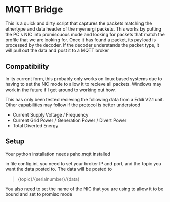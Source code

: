 # MQTT Bridge
This is a quick and dirty script that captures the packets matching the ethertype and data header of the myenergi packets. This works by putting the PC's NIC into promiscuous mode and looking for packets that match the profile that we are looking for. Once it has found a packet, its payload is processed by the decoder. If the decoder understands the packet type, it will pull out the data and post it to a MQTT broker

## Compatibility
In its current form, this probably only works on linux based systems due to having to set the NIC mode to allow it to recieve all packets. Windows may work in the future if I get around to working out how. 

This has only been tested recieving the following data from a Eddi V2.1 unit. Other capabilities may follow if the protocol is better understood
* Current Supply Voltage / Frequency
* Current Grid Power / Generation Power / Divert Power
* Total Diverted Energy


## Setup
Your python installation needs paho.mqtt installed

in file config.ini, you need to set your broker IP and port, and the topic you want the data posted to. The data will be posted to 

> {topic}/{serialnumber}/{data}

You also need to set the name of the NIC that you are using to allow it to be bound and set to promisc mode
